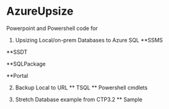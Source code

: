 # AzureUpsize

Powerpoint and Powershell code for 

1) Upsizing Local/on-prem Databases to Azure SQL
**SSMS

**SSDT

**SQLPackage

**Portal


2) Backup Local to URL
** TSQL
** Powershell cmdlets

3) Stretch Database example from CTP3.2
** Sample
